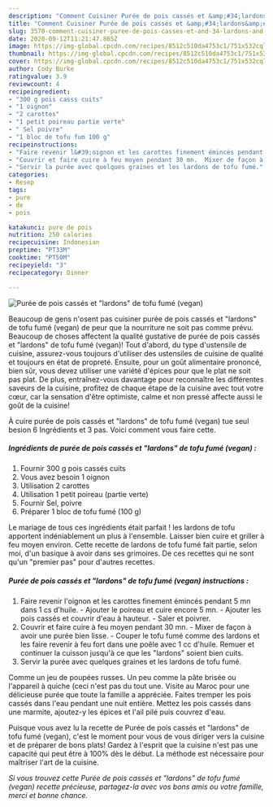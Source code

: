```yaml
---
description: "Comment Cuisiner Purée de pois cassés et &amp;#34;lardons&amp;#34; de tofu fumé (vegan)"
title: "Comment Cuisiner Purée de pois cassés et &amp;#34;lardons&amp;#34; de tofu fumé (vegan)"
slug: 3570-comment-cuisiner-puree-de-pois-casses-et-and-34-lardons-and-34-de-tofu-fume-vegan
date: 2020-09-12T11:21:47.865Z
image: https://img-global.cpcdn.com/recipes/8512c510da4753c1/751x532cq70/puree-de-pois-casses-et-lardons-de-tofu-fume-vegan-photo-principale-de-la-recette.jpg
thumbnail: https://img-global.cpcdn.com/recipes/8512c510da4753c1/751x532cq70/puree-de-pois-casses-et-lardons-de-tofu-fume-vegan-photo-principale-de-la-recette.jpg
cover: https://img-global.cpcdn.com/recipes/8512c510da4753c1/751x532cq70/puree-de-pois-casses-et-lardons-de-tofu-fume-vegan-photo-principale-de-la-recette.jpg
author: Cody Burke
ratingvalue: 3.9
reviewcount: 4
recipeingredient:
- "300 g pois casss cuits"
- "1 oignon"
- "2 carottes"
- "1 petit poireau partie verte"
- " Sel poivre"
- "1 bloc de tofu fum 100 g"
recipeinstructions:
- "Faire revenir l&#39;oignon et les carottes finement émincés pendant 5 mn dans 1 cs d&#39;huile. Ajouter le poireau et cuire encore 5 mn. Ajouter les pois cassés et couvrir d&#39;eau à hauteur.  Saler et poivrer."
- "Couvrir et faire cuire à feu moyen pendant 30 mn.  Mixer de façon à avoir une purée bien lisse. Couper le tofu fumé comme des lardons et les faire revenir à feu fort dans une poêle avec 1 cc d&#39;huile. Remuer et continuer la cuisson jusqu&#39;à ce que les &#34;lardons&#34; soient bien cuits."
- "Servir la purée avec quelques graines et les lardons de tofu fumé."
categories:
- Resep
tags:
- pure
- de
- pois

katakunci: pure de pois 
nutrition: 250 calories
recipecuisine: Indonesian
preptime: "PT33M"
cooktime: "PT50M"
recipeyield: "3"
recipecategory: Dinner

---
```



![Purée de pois cassés et &#34;lardons&#34; de tofu fumé (vegan)](https://img-global.cpcdn.com/recipes/8512c510da4753c1/751x532cq70/puree-de-pois-casses-et-lardons-de-tofu-fume-vegan-photo-principale-de-la-recette.jpg)

Beaucoup de gens n'osent pas cuisiner purée de pois cassés et &#34;lardons&#34; de tofu fumé (vegan) de peur que la nourriture ne soit pas comme prévu. Beaucoup de choses affectent la qualité gustative de purée de pois cassés et &#34;lardons&#34; de tofu fumé (vegan)! Tout d'abord, du type d'ustensile de cuisine, assurez-vous toujours d'utiliser des ustensiles de cuisine de qualité et toujours en état de propreté. Ensuite, pour un goût alimentaire prononcé, bien sûr, vous devez utiliser une variété d'épices pour que le plat ne soit pas plat. De plus, entraînez-vous davantage pour reconnaître les différentes saveurs de la cuisine, profitez de chaque étape de la cuisine avec tout votre cœur, car la sensation d'être optimiste, calme et non pressé affecte aussi le goût de la cuisine!

<!--inarticleads1-->

À cuire purée de pois cassés et &#34;lardons&#34; de tofu fumé (vegan) tue seul besion 6 Ingrédients et 3 pas. Voici comment vous faire cette.

##### Ingrédients de purée de pois cassés et &#34;lardons&#34; de tofu fumé (vegan) :

1. Fournir 300 g pois cassés cuits
1. Vous avez besoin 1 oignon
1. Utilisation 2 carottes
1. Utilisation 1 petit poireau (partie verte)
1. Fournir  Sel, poivre
1. Préparer 1 bloc de tofu fumé (100 g)


Le mariage de tous ces ingrédients était parfait ! les lardons de tofu apportent indéniablement un plus à l&#39;ensemble. Laisser bien cuire et griller à feu moyen environ. Cette recette de lardons de tofu fumé fait partie, selon moi, d&#39;un basique à avoir dans ses grimoires. De ces recettes qui ne sont qu&#39;un &#34;premier pas&#34; pour d&#39;autres recettes. 

<!--inarticleads2-->

##### Purée de pois cassés et &#34;lardons&#34; de tofu fumé (vegan) instructions :

1. Faire revenir l&#39;oignon et les carottes finement émincés pendant 5 mn dans 1 cs d&#39;huile. - Ajouter le poireau et cuire encore 5 mn. - Ajouter les pois cassés et couvrir d&#39;eau à hauteur.  - Saler et poivrer.
1. Couvrir et faire cuire à feu moyen pendant 30 mn.  - Mixer de façon à avoir une purée bien lisse. - Couper le tofu fumé comme des lardons et les faire revenir à feu fort dans une poêle avec 1 cc d&#39;huile. Remuer et continuer la cuisson jusqu&#39;à ce que les &#34;lardons&#34; soient bien cuits.
1. Servir la purée avec quelques graines et les lardons de tofu fumé.


Comme un jeu de poupées russes. Un peu comme la pâte brisée ou l&#39;appareil à quiche (ceci n&#39;est pas du tout une. Visite au Maroc pour une délicieuse purée que toute la famille a appréciée. Faites tremper les pois cassés dans l&#39;eau pendant une nuit entière. Mettez les pois cassés dans une marmite, ajoutez-y les épices et l&#39;ail pilé puis couvrez d&#39;eau. 

<!--inarticleads1-->

<p>
Puisque vous avez lu la recette de Purée de pois cassés et &#34;lardons&#34; de tofu fumé (vegan), c'est le moment pour vous de vous diriger vers la cuisine et de préparer de bons plats! Gardez à l'esprit que la cuisine n'est pas une capacité qui peut être à 100% dès le début. La méthode est nécessaire pour maîtriser l'art de la cuisine.
</p>

<p>
<i>Si vous trouvez cette Purée de pois cassés et &#34;lardons&#34; de tofu fumé (vegan) recette précieuse, partagez-la avec vos bons amis ou votre famille, merci et bonne chance.</i>
</p>
